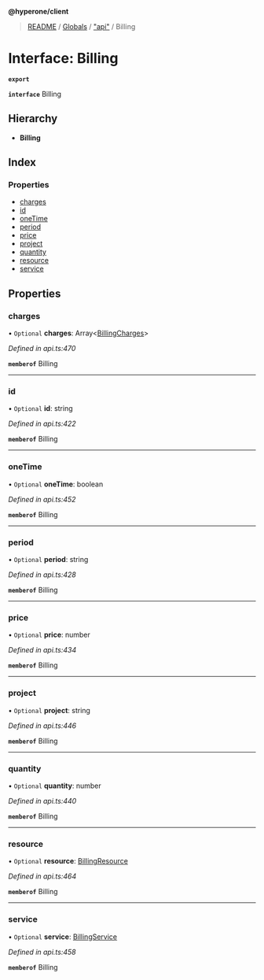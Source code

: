 **@hyperone/client**

> [README](../README.md) / [Globals](../globals.md) / ["api"](../modules/_api_.md) / Billing

# Interface: Billing

**`export`** 

**`interface`** Billing

## Hierarchy

* **Billing**

## Index

### Properties

* [charges](_api_.billing.md#charges)
* [id](_api_.billing.md#id)
* [oneTime](_api_.billing.md#onetime)
* [period](_api_.billing.md#period)
* [price](_api_.billing.md#price)
* [project](_api_.billing.md#project)
* [quantity](_api_.billing.md#quantity)
* [resource](_api_.billing.md#resource)
* [service](_api_.billing.md#service)

## Properties

### charges

• `Optional` **charges**: Array\<[BillingCharges](_api_.billingcharges.md)>

*Defined in api.ts:470*

**`memberof`** Billing

___

### id

• `Optional` **id**: string

*Defined in api.ts:422*

**`memberof`** Billing

___

### oneTime

• `Optional` **oneTime**: boolean

*Defined in api.ts:452*

**`memberof`** Billing

___

### period

• `Optional` **period**: string

*Defined in api.ts:428*

**`memberof`** Billing

___

### price

• `Optional` **price**: number

*Defined in api.ts:434*

**`memberof`** Billing

___

### project

• `Optional` **project**: string

*Defined in api.ts:446*

**`memberof`** Billing

___

### quantity

• `Optional` **quantity**: number

*Defined in api.ts:440*

**`memberof`** Billing

___

### resource

• `Optional` **resource**: [BillingResource](_api_.billingresource.md)

*Defined in api.ts:464*

**`memberof`** Billing

___

### service

• `Optional` **service**: [BillingService](_api_.billingservice.md)

*Defined in api.ts:458*

**`memberof`** Billing
